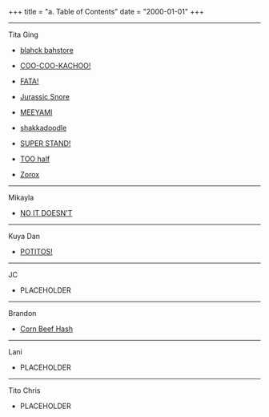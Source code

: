 +++
title = "a. Table of Contents"
date = "2000-01-01"
+++

---

Tita Ging

* [blahck bahstore](https://moongangers.github.io/posts/blockbuster/)

* [COO-COO-KACHOO!](https://moongangers.github.io/posts/coocookachoo/)

* [FATA!](https://moongangers.github.io/posts/fata/)

* [Jurassic Snore](https://moongangers.github.io/posts/jurassicsnore/)

* [MEEYAMI](https://moongangers.github.io/posts/miami/)

* [shakkadoodle](https://moongangers.github.io/posts/shakkadoodle/)

* [SUPER STAND!](https://moongangers.github.io/posts/superstand/)

* [TOO half](https://moongangers.github.io/posts/toohalf/)

* [Zorox](https://moongangers.github.io/posts/zorox/)

---

Mikayla

* [NO IT DOESN'T](https://moongangers.github.io/posts/noitdoesnt/)

---

Kuya Dan

* [POTITOS!](https://moongangers.github.io/posts/potitos/)

---

JC

* PLACEHOLDER 

---

Brandon

* [Corn Beef Hash](https://moongangers.github.io/posts/cornbeef/)

---

Lani

* PLACEHOLDER 

---

Tito Chris

* PLACEHOLDER 
